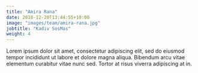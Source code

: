 ```yaml
---
title: "Amira Rana"
date: 2018-12-20T13:44:55+10:00
image: "images/team/amira-rana.jpg"
jobtitle: "Kadiv SosMas"
weight: 4
---
```


Lorem ipsum dolor sit amet, consectetur adipiscing elit, sed do eiusmod tempor incididunt ut labore et dolore magna aliqua. Bibendum arcu vitae elementum curabitur vitae nunc sed. Tortor at risus viverra adipiscing at in.
